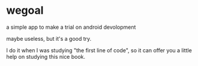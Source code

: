 # wegoal

a simple app to make a trial on android devolopment

maybe useless, but it's a good try. 

I do it when I was studying "the first line of code", so it can offer you a little help on studying this nice book.
